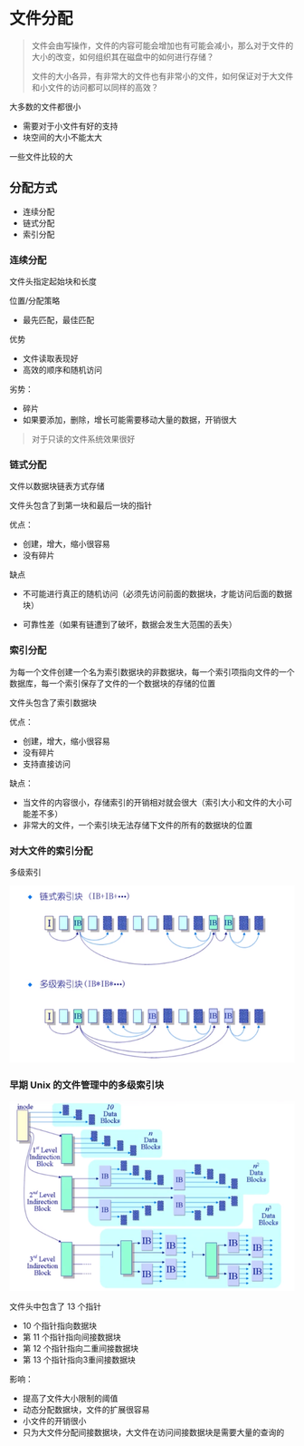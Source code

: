 # 文件分配

> 文件会由写操作，文件的内容可能会增加也有可能会减小，那么对于文件的大小的改变，如何组织其在磁盘中的如何进行存储？
>
> 文件的大小各异，有非常大的文件也有非常小的文件，如何保证对于大文件和小文件的访问都可以同样的高效？

大多数的文件都很小

* 需要对于小文件有好的支持
* 块空间的大小不能太大

一些文件比较的大

## 分配方式

* 连续分配
* 链式分配
* 索引分配



### 连续分配

文件头指定起始块和长度

位置/分配策略

* 最先匹配，最佳匹配

优势

* 文件读取表现好
* 高效的顺序和随机访问

劣势：

* 碎片
* 如果要添加，删除，增长可能需要移动大量的数据，开销很大

> 对于只读的文件系统效果很好



### 链式分配

文件以数据块链表方式存储

文件头包含了到第一块和最后一块的指针

优点：

* 创建，增大，缩小很容易
* 没有碎片

缺点

* 不可能进行真正的随机访问（必须先访问前面的数据块，才能访问后面的数据块）

* 可靠性差（如果有链遭到了破坏，数据会发生大范围的丢失）



### 索引分配

为每一个文件创建一个名为索引数据块的非数据块，每一个索引项指向文件的一个数据库，每一个索引保存了文件的一个数据块的存储的位置

文件头包含了索引数据块

优点：

* 创建，增大，缩小很容易
* 没有碎片
* 支持直接访问

缺点：

* 当文件的内容很小，存储索引的开销相对就会很大（索引大小和文件的大小可能差不多）
* 非常大的文件，一个索引块无法存储下文件的所有的数据块的位置



### 对大文件的索引分配

多级索引

![](./img/12_13_1.png)

### 早期 Unix 的文件管理中的多级索引块

![](./img/12_13_2.png)

文件头中包含了 13 个指针

* 10 个指针指向数据块
* 第 11 个指针指向间接数据块
* 第 12 个指针指向二重间接数据块
* 第 13 个指针指向3重间接数据块

影响：

* 提高了文件大小限制的阈值
* 动态分配数据块，文件的扩展很容易
* 小文件的开销很小
* 只为大文件分配间接数据块，大文件在访问间接数据块是需要大量的查询的

